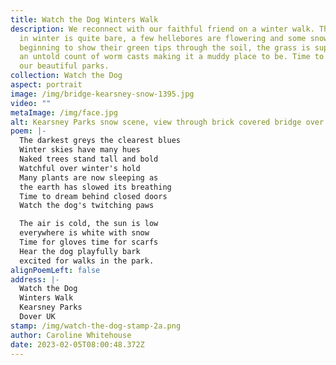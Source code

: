 ```yaml
---
title: Watch the Dog Winters Walk
description: We reconnect with our faithful friend on a winter walk. The garden
  in winter is quite bare, a few hellebores are flowering and some snowdrops are
  beginning to show their green tips through the soil, the grass is supporting
  an untold count of worm casts making it a muddy place to be. Time to explore
  our beautiful parks.
collection: Watch the Dog
aspect: portrait
image: /img/bridge-kearsney-snow-1395.jpg
video: ""
metaImage: /img/face.jpg
alt: Kearsney Parks snow scene, view through brick covered bridge over the lakes
poem: |-
  The darkest greys the clearest blues 
  Winter skies have many hues
  Naked trees stand tall and bold
  Watchful over winter's hold
  Many plants are now sleeping as
  the earth has slowed its breathing 
  Time to dream behind closed doors
  Watch the dog's twitching paws

  The air is cold, the sun is low
  everywhere is white with snow
  Time for gloves time for scarfs
  Hear the dog playfully bark
  excited for walks in the park.
alignPoemLeft: false
address: |-
  Watch the Dog
  Winters Walk
  Kearsney Parks
  Dover UK
stamp: /img/watch-the-dog-stamp-2a.png
author: Caroline Whitehouse
date: 2023-02-05T08:00:48.372Z
---
```

